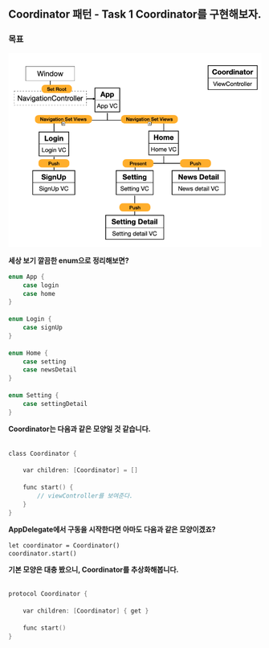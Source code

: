 ## Coordinator 패턴 - Task 1 Coordinator를 구현해보자.


### 목표

![coordinator_flow](./assets/coordinator_flow.png)


**세상 보기 깔끔한 enum으로 정리해보면?**

```objectivec
enum App {
    case login
    case home
}

enum Login {
    case signUp
}

enum Home {
    case setting
    case newsDetail
}

enum Setting {
    case settingDetail
}
```

**Coordinator는 다음과 같은 모양일 것 같습니다.**

```objectivec

class Coordinator {

	var children: [Coordinator] = []
	
	func start() {
		// viewController를 보여준다.
	}
}

```

**AppDelegate에서 구동을 시작한다면 아마도 다음과 같은 모양이겠죠?**

```
let coordinator = Coordinator() 
coordinator.start()

```


**기본 모양은 대충 봤으니, Coordinator를 추상화해봅니다.**

```objectivec

protocol Coordinator {
    
    var children: [Coordinator] { get }
    
    func start()
}

```